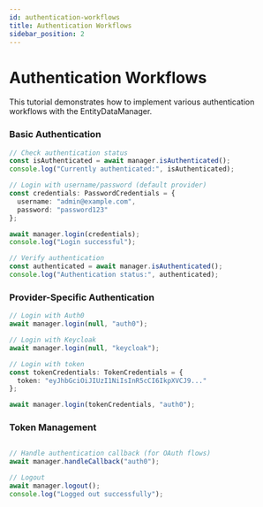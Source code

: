 ```yaml
---
id: authentication-workflows
title: Authentication Workflows
sidebar_position: 2
---
```


# Authentication Workflows

This tutorial demonstrates how to implement various authentication workflows with the EntityDataManager.

### Basic Authentication

```typescript
// Check authentication status
const isAuthenticated = await manager.isAuthenticated();
console.log("Currently authenticated:", isAuthenticated);

// Login with username/password (default provider)
const credentials: PasswordCredentials = {
  username: "admin@example.com",
  password: "password123"
};

await manager.login(credentials);
console.log("Login successful");

// Verify authentication
const authenticated = await manager.isAuthenticated();
console.log("Authentication status:", authenticated);
```

### Provider-Specific Authentication

```typescript
// Login with Auth0
await manager.login(null, "auth0");

// Login with Keycloak
await manager.login(null, "keycloak");

// Login with token
const tokenCredentials: TokenCredentials = {
  token: "eyJhbGciOiJIUzI1NiIsInR5cCI6IkpXVCJ9..."
};

await manager.login(tokenCredentials, "auth0");
```

### Token Management

```typescript

// Handle authentication callback (for OAuth flows)
await manager.handleCallback("auth0");

// Logout
await manager.logout();
console.log("Logged out successfully");
```
